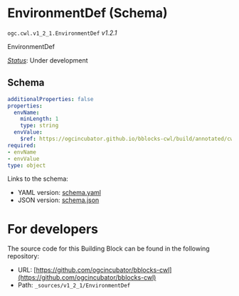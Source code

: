 
# EnvironmentDef (Schema)

`ogc.cwl.v1_2_1.EnvironmentDef` *v1.2.1*

EnvironmentDef

[*Status*](http://www.opengis.net/def/status): Under development

## Schema

```yaml
additionalProperties: false
properties:
  envName:
    minLength: 1
    type: string
  envValue:
    $ref: https://ogcincubator.github.io/bblocks-cwl/build/annotated/cwl/v1_2_1/CWLExpression/schema.yaml
required:
- envName
- envValue
type: object

```

Links to the schema:

* YAML version: [schema.yaml](https://ogcincubator.github.io/bblocks-cwl/build/annotated/cwl/v1_2_1/EnvironmentDef/schema.json)
* JSON version: [schema.json](https://ogcincubator.github.io/bblocks-cwl/build/annotated/cwl/v1_2_1/EnvironmentDef/schema.yaml)


# For developers

The source code for this Building Block can be found in the following repository:

* URL: [https://github.com/ogcincubator/bblocks-cwl](https://github.com/ogcincubator/bblocks-cwl)
* Path: `_sources/v1_2_1/EnvironmentDef`

